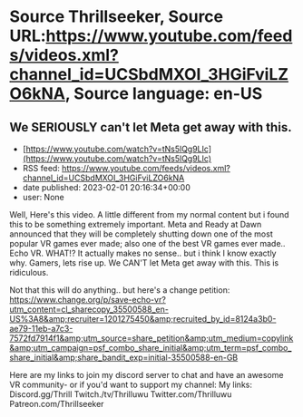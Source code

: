 # Source Thrillseeker, Source URL:https://www.youtube.com/feeds/videos.xml?channel_id=UCSbdMXOI_3HGiFviLZO6kNA, Source language: en-US

## We SERIOUSLY can't let Meta get away with this.
 - [https://www.youtube.com/watch?v=tNs5lQg9LIc](https://www.youtube.com/watch?v=tNs5lQg9LIc)
 - RSS feed: https://www.youtube.com/feeds/videos.xml?channel_id=UCSbdMXOI_3HGiFviLZO6kNA
 - date published: 2023-02-01 20:16:34+00:00
 - user: None

Well, Here's this video. A little different from my normal content but i found this to be something extremely important. Meta and Ready at Dawn announced that they will be completely shutting down one of the most popular VR games ever made; also one of the best VR games ever made.. Echo VR. WHAT!? It actually makes no sense.. but i think I know exactly why. Gamers, lets rise up. We CAN'T let Meta get away with this. This is ridiculous. 

Not that this will do anything.. but here's a change petition: 
https://www.change.org/p/save-echo-vr?utm_content=cl_sharecopy_35500588_en-US%3A8&amp;recruiter=1201275450&amp;recruited_by_id=8124a3b0-ae79-11eb-a7c3-7572fd7914f1&amp;utm_source=share_petition&amp;utm_medium=copylink&amp;utm_campaign=psf_combo_share_initial&amp;utm_term=psf_combo_share_initial&amp;share_bandit_exp=initial-35500588-en-GB

Here are my links to join my discord server to chat and have an awesome VR community- or if you'd want to support my channel:
My links:
Discord.gg/Thrill
Twitch./tv/Thrilluwu
Twitter.com/Thrilluwu
Patreon.com/Thrillseeker
